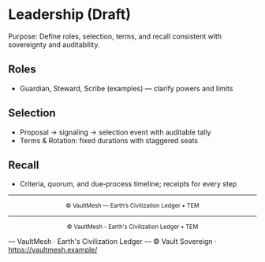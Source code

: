 # Leadership (Draft)

Purpose: Define roles, selection, terms, and recall consistent with sovereignty and auditability.

## Roles

- Guardian, Steward, Scribe (examples) — clarify powers and limits

## Selection

- Proposal → signaling → selection event with auditable tally
- Terms & Rotation: fixed durations with staggered seats

## Recall

- Criteria, quorum, and due‑process timeline; receipts for every step

______________________________________________________________________

<p align="center"><sub>© VaultMesh — Earth’s Civilization Ledger • TEM</sub></p>

______________________________________________________________________

<p align="center"><sub>© VaultMesh - Earth's Civilization Ledger • TEM</sub></p>

— VaultMesh · Earth's Civilization Ledger —
© Vault Sovereign · <https://vaultmesh.example/>
